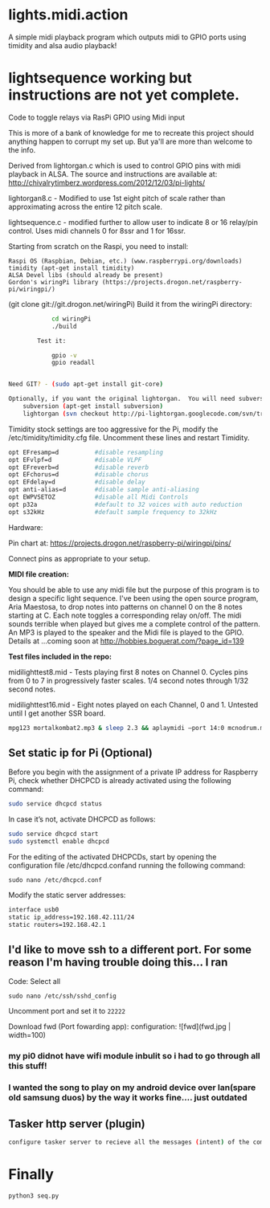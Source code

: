 # lights.midi.action
A simple midi playback program which outputs midi to GPIO ports using timidity and alsa audio playback! 

lightsequence  working but instructions are not yet complete.
=============

Code to toggle relays via RasPi GPIO using Midi input

This is more of a bank of knowledge for me to recreate this project should anything happen to corrupt my set up.  But ya'll are more than welcome to the info.

Derived from lightorgan.c which is used to control GPIO pins with midi playback in ALSA.  The source and instructions are available at: http://chivalrytimberz.wordpress.com/2012/12/03/pi-lights/


lightorgan8.c  - Modified to use 1st eight pitch of scale rather than approximating across the entire 12 pitch scale.

lightsequence.c - modified further to allow user to indicate 8 or 16 relay/pin control.  Uses midi channels 0 for 8ssr and 1 for 16ssr.

Starting from scratch on the Raspi, you need to install:

	Raspi OS (Raspbian, Debian, etc.) (www.raspberrypi.org/downloads)
	timidity (apt-get install timidity)
	ALSA Devel libs (should already be present)
	Gordon's wiringPi library (https://projects.drogon.net/raspberry-pi/wiringpi/)
(git clone git://git.drogon.net/wiringPi)
		Build it from the wiringPi directory:

```sh
			cd wiringPi
			./build

		Test it:

			gpio -v
			gpio readall


Need GIT? - (sudo apt-get install git-core)

Optionally, if you want the original lightorgan.  You will need subversion to grab a copy.
	subversion (apt-get install subversion)
	lightorgan (svn checkout http://pi-lightorgan.googlecode.com/svn/trunk/ pi-lightorgan-read-only)
```
Timidity stock settings are too aggressive for the Pi, modify the /etc/timidity/timidity.cfg file.  Uncomment these lines and restart Timidity.
```sh
opt EFresamp=d          #disable resampling
opt EFvlpf=d            #disable VLPF
opt EFreverb=d          #disable reverb
opt EFchorus=d          #disable chorus
opt EFdelay=d           #disable delay
opt anti-alias=d        #disable sample anti-aliasing
opt EWPVSETOZ           #disable all Midi Controls
opt p32a                #default to 32 voices with auto reduction
opt s32kHz              #default sample frequency to 32kHz
```

Hardware:

Pin chart at: https://projects.drogon.net/raspberry-pi/wiringpi/pins/

Connect pins as appropriate to your setup.

<b>MIDI file creation:</b>

You should be able to use any midi file but the purpose of this program is to design a specific light sequence.  I've been using the open source program, Aria Maestosa, to drop notes into patterns on channel 0 on the 8 notes starting at C.  Each note toggles a corresponding relay on/off.  The midi sounds terrible when played but gives me a complete control of the pattern.  An MP3 is played to the speaker and the Midi file is played to the GPIO.  Details at ...coming soon at http://hobbies.boguerat.com/?page_id=139

<b>Test files included in the repo:</b>

midilighttest8.mid - Tests playing first 8 notes on Channel 0.  Cycles pins from 0 to 7 in progressively faster scales.  1/4 second notes through 1/32 second notes.

midilighttest16.mid - Eight notes played on each Channel, 0 and 1.  Untested until I get another SSR board.
```sh
mpg123 mortalkombat2.mp3 & sleep 2.3 && aplaymidi –port 14:0 mcnodrum.mid
```

## Set static ip for Pi (Optional)
Before you begin with the assignment of a private IP address for Raspberry Pi, check whether DHCPCD is already activated using the following command:
```sh
sudo service dhcpcd status
```
In case it’s not, activate DHCPCD as follows:
```sh
sudo service dhcpcd start
sudo systemctl enable dhcpcd
```
For the editing of the activated DHCPCDs, start by opening the configuration file /etc/dhcpcd.confand running the following command:

`sudo nano /etc/dhcpcd.conf`

Modify the static server addresses:

```sh
interface usb0
static ip_address=192.168.42.111/24
static routers=192.168.42.1
```

## I'd like to move ssh to a different port. For some reason I'm having trouble doing this... I ran
Code: Select all

`sudo nano /etc/ssh/sshd_config`

Uncomment port and set it to `22222`

Download fwd (Port fowarding app):
configuration:
![fwd](fwd.jpg | width=100)


### my pi0 didnot have wifi module inbulit so i had to go through all this stuff!
### I wanted the song to play on my android device over lan(spare old samsung duos) by the way it works fine.... just outdated
## Tasker http server (plugin)
```sh
configure tasker server to recieve all the messages (intent) of the commands sent from the pi0 
```
# Finally
```sh
python3 seq.py
```

